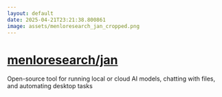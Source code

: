 ```yaml
---
layout: default
date: 2025-04-21T23:21:38.800861
image: assets/menloresearch_jan_cropped.png
---
```


# [menloresearch/jan](https://github.com/menloresearch/jan)

Open-source tool for running local or cloud AI models, chatting with files, and automating desktop tasks
